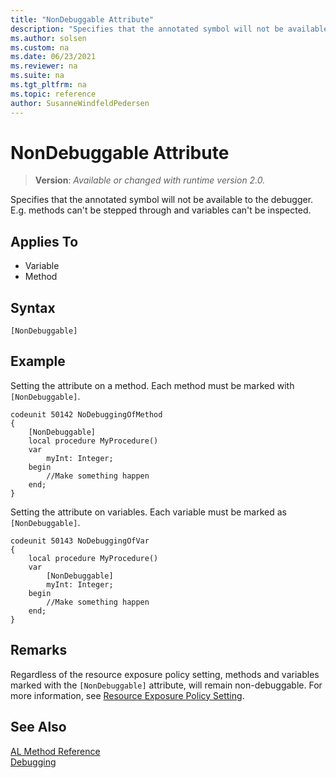 ```yaml
---
title: "NonDebuggable Attribute"
description: "Specifies that the annotated symbol will not be available to the debugger."
ms.author: solsen
ms.custom: na
ms.date: 06/23/2021
ms.reviewer: na
ms.suite: na
ms.tgt_pltfrm: na
ms.topic: reference
author: SusanneWindfeldPedersen
---
```

[//]: # (START>DO_NOT_EDIT)
[//]: # (IMPORTANT:Do not edit any of the content between here and the END>DO_NOT_EDIT.)
[//]: # (Any modifications should be made in the .xml files in the ModernDev repo.)

# NonDebuggable Attribute
> **Version**: _Available or changed with runtime version 2.0._

Specifies that the annotated symbol will not be available to the debugger. E.g. methods can't be stepped through and variables can't be inspected.


## Applies To

- Variable
- Method


## Syntax

```AL
[NonDebuggable]
```

[//]: # (IMPORTANT: END>DO_NOT_EDIT)

## Example
Setting the attribute on a method. Each method must be marked with `[NonDebuggable]`.

```AL
codeunit 50142 NoDebuggingOfMethod
{
    [NonDebuggable]
    local procedure MyProcedure()
    var
        myInt: Integer;
    begin
        //Make something happen
    end;
}

```

Setting the attribute on variables. Each variable must be marked as `[NonDebuggable]`.
```AL
codeunit 50143 NoDebuggingOfVar 
{
    local procedure MyProcedure()
    var
        [NonDebuggable]
        myInt: Integer;
    begin
        //Make something happen
    end;
}

```

## Remarks

Regardless of the resource exposure policy setting, methods and variables marked with the `[NonDebuggable]` attribute, will remain non-debuggable. For more information, see [Resource Exposure Policy Setting](../devenv-security-settings-and-ip-protection.md).
  
## See Also  

[AL Method Reference](../methods-auto/library.md)  
[Debugging](../devenv-debugging.md)